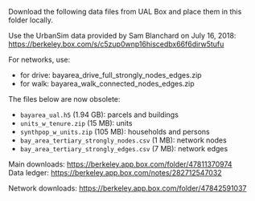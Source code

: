 Download the following data files from UAL Box and place them in this folder locally.

Use the UrbanSim data provided by Sam Blanchard on July 16, 2018:
https://berkeley.box.com/s/c5zup0wnp16hiscedbx66f6dirw5tufu

For networks, use:
- for drive: bayarea_drive_full_strongly_nodes_edges.zip
- for walk: bayarea_walk_connected_nodes_edges.zip

The files below are now obsolete:
- `bayarea_ual.h5` (1.94 GB): parcels and buildings
- `units_w_tenure.zip` (15 MB): units
- `synthpop_w_units.zip` (105 MB): households and persons
- `bay_area_tertiary_strongly_nodes.csv` (1 MB): network nodes
- `bay_area_tertiary_strongly_edges.csv` (7 MB): network edges

Main downloads: https://berkeley.app.box.com/folder/47811370974  
Data ledger: https://berkeley.app.box.com/notes/282712547032

Network downloads: https://berkeley.app.box.com/folder/47842591037